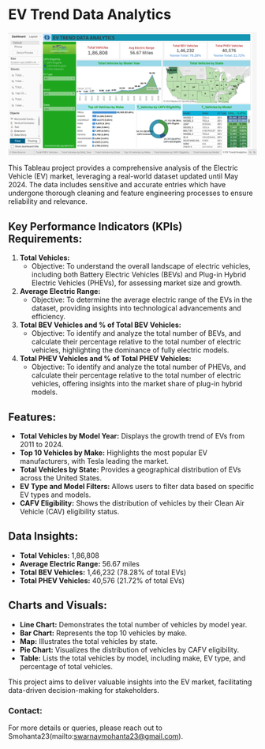 # EV Trend Data Analytics

![EV Trend Data Analytics Dashboard](https://github.com/Smohanta23/EV-TrendAnalytics-24/blob/master/dashboard.png)

This Tableau project provides a comprehensive analysis of the Electric Vehicle (EV) market, leveraging a real-world dataset updated until May 2024. The data includes sensitive and accurate entries which have undergone thorough cleaning and feature engineering processes to ensure reliability and relevance. 

## Key Performance Indicators (KPIs) Requirements:
1. **Total Vehicles:**
   - Objective: To understand the overall landscape of electric vehicles, including both Battery Electric Vehicles (BEVs) and Plug-in Hybrid Electric Vehicles (PHEVs), for assessing market size and growth.
2. **Average Electric Range:**
   - Objective: To determine the average electric range of the EVs in the dataset, providing insights into technological advancements and efficiency.
3. **Total BEV Vehicles and % of Total BEV Vehicles:**
   - Objective: To identify and analyze the total number of BEVs, and calculate their percentage relative to the total number of electric vehicles, highlighting the dominance of fully electric models.
4. **Total PHEV Vehicles and % of Total PHEV Vehicles:**
   - Objective: To identify and analyze the total number of PHEVs, and calculate their percentage relative to the total number of electric vehicles, offering insights into the market share of plug-in hybrid models.

## Features:
- **Total Vehicles by Model Year:** Displays the growth trend of EVs from 2011 to 2024.
- **Top 10 Vehicles by Make:** Highlights the most popular EV manufacturers, with Tesla leading the market.
- **Total Vehicles by State:** Provides a geographical distribution of EVs across the United States.
- **EV Type and Model Filters:** Allows users to filter data based on specific EV types and models.
- **CAFV Eligibility:** Shows the distribution of vehicles by their Clean Air Vehicle (CAV) eligibility status.

## Data Insights:
- **Total Vehicles:** 1,86,808
- **Average Electric Range:** 56.67 miles
- **Total BEV Vehicles:** 1,46,232 (78.28% of total EVs)
- **Total PHEV Vehicles:** 40,576 (21.72% of total EVs)

## Charts and Visuals:
- **Line Chart:** Demonstrates the total number of vehicles by model year.
- **Bar Chart:** Represents the top 10 vehicles by make.
- **Map:** Illustrates the total vehicles by state.
- **Pie Chart:** Visualizes the distribution of vehicles by CAFV eligibility.
- **Table:** Lists the total vehicles by model, including make, EV type, and percentage of total vehicles.

This project aims to deliver valuable insights into the EV market, facilitating data-driven decision-making for stakeholders. 

### Contact:
For more details or queries, please reach out to Smohanta23(mailto:swarnavmohanta23@gmail.com).
